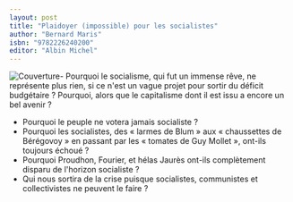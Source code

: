 ```yaml
---
layout: post
title: "Plaidoyer (impossible) pour les socialistes"
author: "Bernard Maris"
isbn: "9782226240200"
editor: "Albin Michel"
---
```

![Couverture](/img/9782226240200.jpg)- Pourquoi le socialisme, qui fut un immense rêve, ne représente plus rien, si ce n'est un vague projet pour sortir du déficit budgétaire ? Pourquoi, alors que le capitalisme dont il est issu a encore un bel avenir ?  
- Pourquoi le peuple ne votera jamais socialiste ?  
- Pourquoi les socialistes, des « larmes de Blum » aux « chaussettes de Bérégovoy » en passant par les « tomates de Guy Mollet », ont-ils toujours échoué ?  
- Pourquoi Proudhon, Fourier, et hélas Jaurès ont-ils complètement disparu de l'horizon socialiste ?  
- Qui nous sortira de la crise puisque socialistes, communistes et collectivistes ne peuvent le faire ?